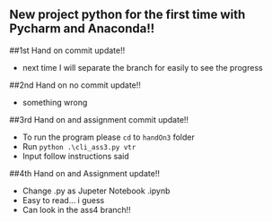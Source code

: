 ## New project python for the first time with Pycharm and Anaconda!!
##1st Hand on commit update!!
- next time I will separate the branch for easily to see the progress

##2nd Hand on no commit update!!
- something wrong

##3rd Hand on and assignment commit update!!
- To run the program please `cd` to `handOn3` folder
- Run `python .\cli_ass3.py vtr`
- Input follow instructions said

##4th Hand on and Assignment update!!
- Change .py as Jupeter Notebook .ipynb
- Easy to read... i guess
- Can look in the ass4 branch!!